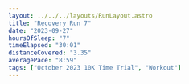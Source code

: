 ```yaml
---
layout: ../../../layouts/RunLayout.astro
title: "Recovery Run 7"
date: "2023-09-27"
hoursOfSleep: "7"
timeElapsed: "30:01"
distanceCovered: "3.35"
averagePace: "8:59"
tags: ["October 2023 10K Time Trial", "Workout"]
---
```

